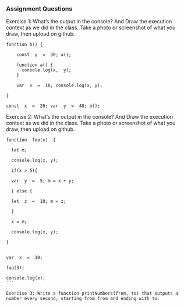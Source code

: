 
### Assignment Questions

Exercise 1: What’s the output in the console? And Draw the execution context as we did in the class. Take a photo or screenshot of what you draw, then upload on github. 

```
function b() {

    const  y  =  30; a();

    function a() { 
      console.log(x,  y);
    }

    var  x  =  10; console.log(x, y);

}

const  x  =  20; var  y  =  40; b();
```
 



Exercise 2: What’s the output in the console? And Draw the execution context as we did in the class. Take a photo or screenshot of what you draw, then upload on github. 

````
function  foo(x)  {

  let m;

  console.log(x, y);

  if(x > 5){

  var  y  =  5; m = x + y;

  } else {

  let  z  =  10; m = z;

  }

  x = m;

  console.log(x, y);

}


var  x  =  10;

foo(3);

console.log(x);
```

Exercise 3: Write a function printNumbers(from, to) that outputs a number every second, starting from from and ending with to.